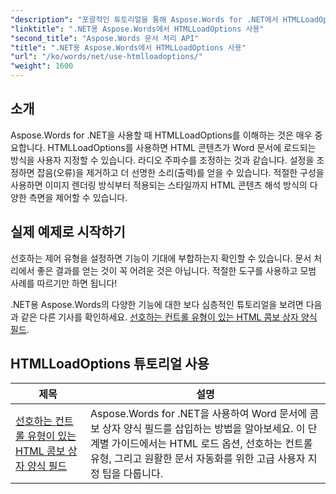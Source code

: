 ```yaml
---
"description": "포괄적인 튜토리얼을 통해 Aspose.Words for .NET에서 HTMLLoadOptions를 효율적으로 사용하는 방법을 알아보세요. 기능, 팁, 그리고 실제 예제도 살펴보세요."
"linktitle": ".NET용 Aspose.Words에서 HTMLLoadOptions 사용"
"second_title": "Aspose.Words 문서 처리 API"
"title": ".NET용 Aspose.Words에서 HTMLLoadOptions 사용"
"url": "/ko/words/net/use-htmlloadoptions/"
"weight": 1600
---
```


## 소개
 
Aspose.Words for .NET을 사용할 때 HTMLLoadOptions를 이해하는 것은 매우 중요합니다. HTMLLoadOptions를 사용하면 HTML 콘텐츠가 Word 문서에 로드되는 방식을 사용자 지정할 수 있습니다. 라디오 주파수를 조정하는 것과 같습니다. 설정을 조정하면 잡음(오류)을 제거하고 더 선명한 소리(출력)를 얻을 수 있습니다. 적절한 구성을 사용하면 이미지 렌더링 방식부터 적용되는 스타일까지 HTML 콘텐츠 해석 방식의 다양한 측면을 제어할 수 있습니다.  

## 실제 예제로 시작하기  

선호하는 제어 유형을 설정하면 기능이 기대에 부합하는지 확인할 수 있습니다. 문서 처리에서 좋은 결과를 얻는 것이 꼭 어려운 것은 아닙니다. 적절한 도구를 사용하고 모범 사례를 따르기만 하면 됩니다!

.NET용 Aspose.Words의 다양한 기능에 대한 보다 심층적인 튜토리얼을 보려면 다음과 같은 다른 기사를 확인하세요. [선호하는 컨트롤 유형이 있는 HTML 콤보 상자 양식 필드](./html-combo-box-form-fields-with-preferred-control-types/).

 ## HTMLLoadOptions 튜토리얼 사용
| 제목 | 설명 |
| --- | --- |
| [선호하는 컨트롤 유형이 있는 HTML 콤보 상자 양식 필드](./html-combo-box-form-fields-with-preferred-control-types/) | Aspose.Words for .NET을 사용하여 Word 문서에 콤보 상자 양식 필드를 삽입하는 방법을 알아보세요. 이 단계별 가이드에서는 HTML 로드 옵션, 선호하는 컨트롤 유형, 그리고 원활한 문서 자동화를 위한 고급 사용자 지정 팁을 다룹니다. |